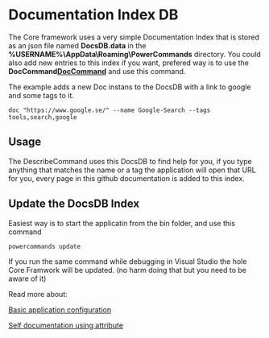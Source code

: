 # Documentation Index DB

The Core framework uses a very simple Documentation Index that is stored as an json file named **DocsDB.data** in the **%USERNAME%\AppData\Roaming\PowerCommands** directory.
You could also add new entries to this index if you want, prefered way is to use the **DocCommand[DocCommand](https://github.com/PowerCommands/PowerCommands2022/blob/main/src/PainKiller.PowerCommands/PainKiller.PowerCommands.MyExampleCommands/Commands/DocCommand.cs)** and use this command.

The example adds a new Doc instans to the DocsDB with a link to google and some tags to it.
```
doc "https://www.google.se/" --name Google-Search --tags tools,search,google
```

## Usage
The DescribeCommand uses this DocsDB to find help for you, if you type anything that matches the name or a tag the application will open that URL for you, every page in this github documentation is added to this index.

## Update the DocsDB Index
Easiest way is to start the applicatin from the bin folder, and use this command
```
powercommands update
```

If you run the same command while debugging in Visual Studio the hole Core Framwork will be updated. (no harm doing that but you need to be aware of it)

Read more about:

[Basic application configuration](Configuration.md)

[Self documentation using attribute](PowerCommandAttribute.md)